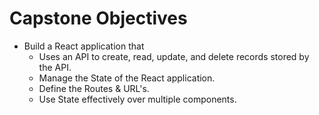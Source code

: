 # Capstone Objectives

* Build a React application that 
    * Uses an API to create, read, update, and delete records stored by the API.
    * Manage the State of the React application.
    * Define the Routes & URL's.
    * Use State effectively over multiple components.